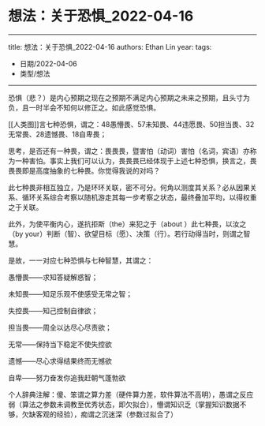 
# 想法：关于恐惧_2022-04-16


---
title: 想法：关于恐惧_2022-04-16
authors: Ethan Lin
year:
tags:
  - 日期/2022-04-06 
  - 类型/想法 
---





恐惧（悲？）是内心预期之现在之预期不满足内心预期之未来之预期，且头寸为负，且一时半会不知何以修正之。如此感觉恐惧。

  

[[人类图]]言七种恐惧，谓之：48愚懵畏、57未知畏、44违愿畏、50担当畏、32无常畏、28遗憾畏、18自卑畏；

  

思考，是否还有一种畏，谓之：畏畏畏，暨害怕（动词）害怕（名词，宾语）亦称为一种害怕。事实上我们可以认为，畏畏畏已经体现于上述七种恐惧，换言之，畏畏畏即是高度抽象的七种畏。你觉得我说的对吗？

  

此七种畏非相互独立，乃是环环关联，密不可分。何角以测度其关系？必从因果关系、循环关系综合考察以随机游走其每一步考察之状态，最终叠加平均，以得权重之于关联。

  

此外，为使平衡内心，遂抗拒斯（the）来犯之于（about ）此七种畏，以汝之（by your）判断（智）、欲望目标（愿）、决策（行）。若行动得当时，则谓之智慧。

  

是故，一一对应七种恐惧与七种智慧，其谓之：

愚懵畏——求知答疑解惑智；

未知畏——知足乐观不使感受无常之智；

失控畏——知己控制自律欲；

担当畏——周全以达尽心尽责欲；

无常——保持当下稳定不使失控欲

遗憾——尽心求得结果终而无憾欲

自卑——努力奋发你追我赶朝气蓬勃欲

  

  

个人辞典注解：傻、笨谓之算力差（硬件算力差，软件算法不高明），愚谓之反应弱（算法之参数未调教至优秀状态，即欠拟合），懵谓知识乏（掌握知识数据不够，欠缺客观的经验），痴谓之沉迷深（参数过拟合了）
